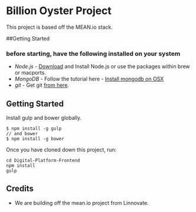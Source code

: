 # Billion Oyster Project

This project is based off the MEAN.io stack.

##Getting Started
### before starting, have the following installed on your system
* *Node.js* -  <a href="http://nodejs.org/download/">Download</a> and Install Node.js or use the packages within brew or macports.
* *MongoDB* - Follow the tutorial here - <a href="https://docs.mongodb.org/manual/tutorial/install-mongodb-on-os-x/">Install mongodb on OSX</a>
* *git* - Get git <a href="http://git-scm.com/download/mac">from here</a>.

## Getting Started
Install gulp and bower globally.
```
$ npm install -g gulp
// and bower
$ npm install -g bower
```

Once you have cloned down this project, run:
```
cd Digital-Platform-Frontend
npm install
gulp
```
## Credits
  * We are building off the mean.io project from Linnovate.
